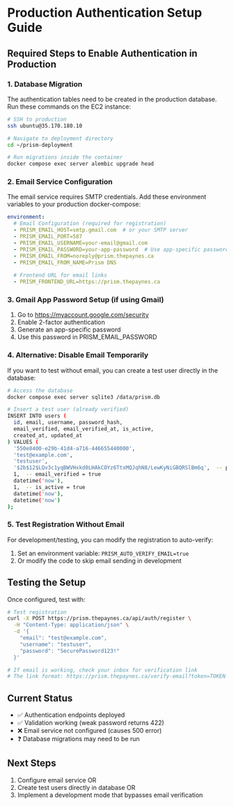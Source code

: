 # Production Authentication Setup Guide

## Required Steps to Enable Authentication in Production

### 1. Database Migration
The authentication tables need to be created in the production database. Run these commands on the EC2 instance:

```bash
# SSH to production
ssh ubuntu@35.170.180.10

# Navigate to deployment directory
cd ~/prism-deployment

# Run migrations inside the container
docker compose exec server alembic upgrade head
```

### 2. Email Service Configuration
The email service requires SMTP credentials. Add these environment variables to your production docker-compose:

```yaml
environment:
  # Email Configuration (required for registration)
  - PRISM_EMAIL_HOST=smtp.gmail.com  # or your SMTP server
  - PRISM_EMAIL_PORT=587
  - PRISM_EMAIL_USERNAME=your-email@gmail.com
  - PRISM_EMAIL_PASSWORD=your-app-password  # Use app-specific password for Gmail
  - PRISM_EMAIL_FROM=noreply@prism.thepaynes.ca
  - PRISM_EMAIL_FROM_NAME=Prism DNS
  
  # Frontend URL for email links
  - PRISM_FRONTEND_URL=https://prism.thepaynes.ca
```

### 3. Gmail App Password Setup (if using Gmail)
1. Go to https://myaccount.google.com/security
2. Enable 2-factor authentication
3. Generate an app-specific password
4. Use this password in PRISM_EMAIL_PASSWORD

### 4. Alternative: Disable Email Temporarily
If you want to test without email, you can create a test user directly in the database:

```bash
# Access the database
docker compose exec server sqlite3 /data/prism.db

# Insert a test user (already verified)
INSERT INTO users (
  id, email, username, password_hash, 
  email_verified, email_verified_at, is_active,
  created_at, updated_at
) VALUES (
  '550e8400-e29b-41d4-a716-446655440000',
  'test@example.com',
  'testuser',
  '$2b$12$LQv3c1yqBWVHxkd0LHAkCOYz6TtxMQJqhN8/LewKyNiGBQRSlBm6q',  -- password: Test123!
  1,  -- email_verified = true
  datetime('now'),
  1,  -- is_active = true
  datetime('now'),
  datetime('now')
);
```

### 5. Test Registration Without Email
For development/testing, you can modify the registration to auto-verify:

1. Set an environment variable: `PRISM_AUTO_VERIFY_EMAIL=true`
2. Or modify the code to skip email sending in development

## Testing the Setup

Once configured, test with:

```bash
# Test registration
curl -X POST https://prism.thepaynes.ca/api/auth/register \
  -H "Content-Type: application/json" \
  -d '{
    "email": "test@example.com",
    "username": "testuser",
    "password": "SecurePassword123!"
  }'

# If email is working, check your inbox for verification link
# The link format: https://prism.thepaynes.ca/verify-email?token=TOKEN
```

## Current Status
- ✅ Authentication endpoints deployed
- ✅ Validation working (weak password returns 422)
- ❌ Email service not configured (causes 500 error)
- ❓ Database migrations may need to be run

## Next Steps
1. Configure email service OR
2. Create test users directly in database OR
3. Implement a development mode that bypasses email verification